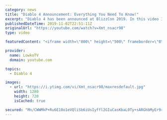 ```yaml
---
category: news
title: "Diablo 4 Announcement: Everything You Need To Know!"
excerpt: "Diablo 4 has been announced at BlizzCon 2019. In this video I go over everything you need to know about this upcoming Blizzard Entertainment game."
publishedDateTime: 2019-11-02T22:51:11Z
originalUrl: "https://youtube.com/watch?v=Xmt_nsacr98"
type: video

featuredContent: "<iframe width=\"800\" height=\"500\" frameborder=\"0\" src=\"https://www.youtube.com/embed/Xmt_nsacr98\" allow=\"accelerometer; autoplay; encrypted-media; gyroscope; picture-in-picture\" allowfullscreen></iframe>"

provider:
  name: LowkoTV
  domain: youtube.com

topics:
  - Diablo 4

images:
  - url: "https://i.ytimg.com/vi/Xmt_nsacr98/maxresdefault.jpg"
    width: 1280
    height: 720
    isCached: true

secured: "Mn/CWWMkP+Ru6E10o1eVQliSb6iUsIyffl2GIuCasKbaL0Ty+sARGhbMyEr9ribC/yCA3m12zJ7oXGpScPO4VoYc5qWsQr/KdsVrqyqjWEk1jYGMBhXTn3ZJxGzGvUXeYaJ4znmy6xxDrP3x1/WWV30SuCbhRGR5D0n5rojipaKD5YHKUotzbmmul2Vk1WiDDAjHcNdxM5OA4SAMqgXv7atMi945B16kKDe1xGtzMmoe2pQglZLTn5GirRaNo5ozhVkz25Nobu35uu4/E8ln8ReuR2JT86RCTHqqIHATn2iDKy8tstzgctB0r6e5yaapfNiAIOWjEiQ5lP9FcUNkBPrnr735Zm78DV8wbzCFDJx3m3rWQdKwtDdODQjXkn2sypL8pIHKrkHROOvqa5xeC1XQVffWYd+YCGrAcg4lDB+DrDChgwXt0wre0qjzpwgZ;LRTw4sgtWu+0vdVXUxON+A=="
---
```


